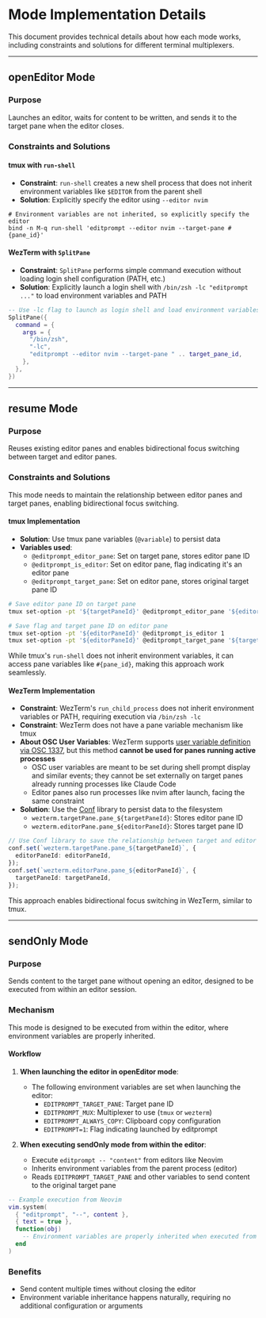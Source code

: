 # Mode Implementation Details

This document provides technical details about how each mode works, including constraints and solutions for different terminal multiplexers.

---

## openEditor Mode

### Purpose

Launches an editor, waits for content to be written, and sends it to the target pane when the editor closes.

### Constraints and Solutions

#### tmux with `run-shell`
- **Constraint**: `run-shell` creates a new shell process that does not inherit environment variables like `$EDITOR` from the parent shell
- **Solution**: Explicitly specify the editor using `--editor nvim`

```tmux
# Environment variables are not inherited, so explicitly specify the editor
bind -n M-q run-shell 'editprompt --editor nvim --target-pane #{pane_id}'
```

#### WezTerm with `SplitPane`
- **Constraint**: `SplitPane` performs simple command execution without loading login shell configuration (PATH, etc.)
- **Solution**: Explicitly launch a login shell with `/bin/zsh -lc "editprompt ..."` to load environment variables and PATH

```lua
-- Use -lc flag to launch as login shell and load environment variables and PATH
SplitPane({
  command = {
    args = {
      "/bin/zsh",
      "-lc",
      "editprompt --editor nvim --target-pane " .. target_pane_id,
    },
  },
})
```

---

## resume Mode

### Purpose

Reuses existing editor panes and enables bidirectional focus switching between target and editor panes.

### Constraints and Solutions

This mode needs to maintain the relationship between editor panes and target panes, enabling bidirectional focus switching.

#### tmux Implementation
- **Solution**: Use tmux pane variables (`@variable`) to persist data
- **Variables used**:
  - `@editprompt_editor_pane`: Set on target pane, stores editor pane ID
  - `@editprompt_is_editor`: Set on editor pane, flag indicating it's an editor pane
  - `@editprompt_target_pane`: Set on editor pane, stores original target pane ID

```bash
# Save editor pane ID on target pane
tmux set-option -pt '${targetPaneId}' @editprompt_editor_pane '${editorPaneId}'

# Save flag and target pane ID on editor pane
tmux set-option -pt '${editorPaneId}' @editprompt_is_editor 1
tmux set-option -pt '${editorPaneId}' @editprompt_target_pane '${targetPaneId}'
```

While tmux's `run-shell` does not inherit environment variables, it can access pane variables like `#{pane_id}`, making this approach work seamlessly.

#### WezTerm Implementation
- **Constraint**: WezTerm's `run_child_process` does not inherit environment variables or PATH, requiring execution via `/bin/zsh -lc`
- **Constraint**: WezTerm does not have a pane variable mechanism like tmux
- **About OSC User Variables**: WezTerm supports [user variable definition via OSC 1337](https://wezfurlong.org/wezterm/shell-integration.html#user-vars), but this method **cannot be used for panes running active processes**
  - OSC user variables are meant to be set during shell prompt display and similar events; they cannot be set externally on target panes already running processes like Claude Code
  - Editor panes also run processes like nvim after launch, facing the same constraint
- **Solution**: Use the [Conf](https://github.com/sindresorhus/conf) library to persist data to the filesystem
  - `wezterm.targetPane.pane_${targetPaneId}`: Stores editor pane ID
  - `wezterm.editorPane.pane_${editorPaneId}`: Stores target pane ID

```typescript
// Use Conf library to save the relationship between target and editor panes
conf.set(`wezterm.targetPane.pane_${targetPaneId}`, {
  editorPaneId: editorPaneId,
});
conf.set(`wezterm.editorPane.pane_${editorPaneId}`, {
  targetPaneId: targetPaneId,
});
```

This approach enables bidirectional focus switching in WezTerm, similar to tmux.

---

## sendOnly Mode

### Purpose

Sends content to the target pane without opening an editor, designed to be executed from within an editor session.

### Mechanism

This mode is designed to be executed from within the editor, where environment variables are properly inherited.

#### Workflow
1. **When launching the editor in openEditor mode**:
   - The following environment variables are set when launching the editor:
     - `EDITPROMPT_TARGET_PANE`: Target pane ID
     - `EDITPROMPT_MUX`: Multiplexer to use (`tmux` or `wezterm`)
     - `EDITPROMPT_ALWAYS_COPY`: Clipboard copy configuration
     - `EDITPROMPT=1`: Flag indicating launched by editprompt

2. **When executing sendOnly mode from within the editor**:
   - Execute `editprompt -- "content"` from editors like Neovim
   - Inherits environment variables from the parent process (editor)
   - Reads `EDITPROMPT_TARGET_PANE` and other variables to send content to the original target pane

```lua
-- Example execution from Neovim
vim.system(
  { "editprompt", "--", content },
  { text = true },
  function(obj)
    -- Environment variables are properly inherited when executed from the editor
  end
)
```

### Benefits
- Send content multiple times without closing the editor
- Environment variable inheritance happens naturally, requiring no additional configuration or arguments

